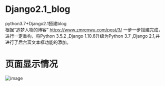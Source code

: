 # Django2.1_blog
python3.7+Django2.1搭建blog  
根据“追梦人物的博客” https://www.zmrenwu.com/post/3/ 一步一步搭建完成，进行一定重构，将Python 3.5.2 ,Django 1.10.6升级为Python 3.7 ,Django 2.1,并进行了后台富文本框功能的添加。  
# 页面显示情况  
![image](https://github.com/QunLeLZ/img_ziyong/blob/master/QQ%E6%88%AA%E5%9B%BE20181017143443.png)
